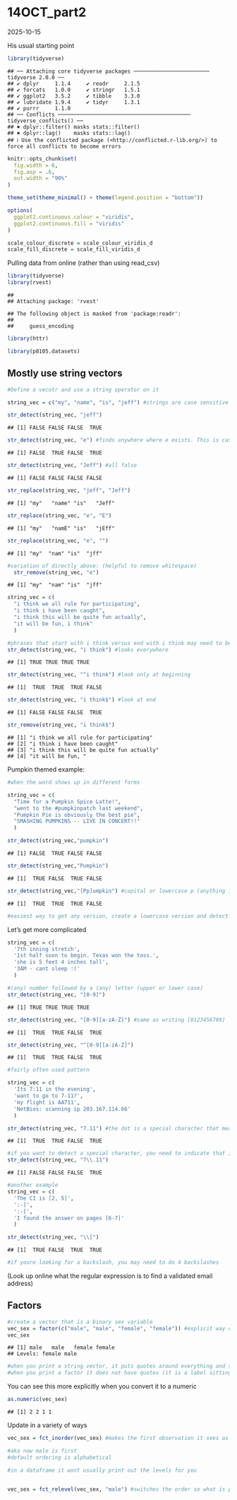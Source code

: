 14OCT_part2
================
2025-10-15

His usual starting point

``` r
library(tidyverse)
```

    ## ── Attaching core tidyverse packages ──────────────────────── tidyverse 2.0.0 ──
    ## ✔ dplyr     1.1.4     ✔ readr     2.1.5
    ## ✔ forcats   1.0.0     ✔ stringr   1.5.1
    ## ✔ ggplot2   3.5.2     ✔ tibble    3.3.0
    ## ✔ lubridate 1.9.4     ✔ tidyr     1.3.1
    ## ✔ purrr     1.1.0     
    ## ── Conflicts ────────────────────────────────────────── tidyverse_conflicts() ──
    ## ✖ dplyr::filter() masks stats::filter()
    ## ✖ dplyr::lag()    masks stats::lag()
    ## ℹ Use the conflicted package (<http://conflicted.r-lib.org/>) to force all conflicts to become errors

``` r
knitr::opts_chunk$set(
  fig.width = 6,
  fig.asp = .6,
  out.width = "90%"
)

theme_set(theme_minimal() + theme(legend.position = "bottom"))

options(
  ggplot2.continuous.colour = "viridis",
  ggplot2.continuous.fill = "viridis"
)

scale_colour_discrete = scale_colour_viridis_d
scale_fill_discrete = scale_fill_viridis_d
```

Pulling data from online (rather than using read_csv)

``` r
library(tidyverse)
library(rvest)
```

    ## 
    ## Attaching package: 'rvest'

    ## The following object is masked from 'package:readr':
    ## 
    ##     guess_encoding

``` r
library(httr)

library(p8105.datasets)
```

## Mostly use string vectors

``` r
#Define a vecotr and use a string operator on it

string_vec = c("my", "name", "is", "jeff") #strings are case sensitive

str_detect(string_vec, "jeff")
```

    ## [1] FALSE FALSE FALSE  TRUE

``` r
str_detect(string_vec, "e") #finds anywhere where e exists. This is case sensitive.
```

    ## [1] FALSE  TRUE FALSE  TRUE

``` r
str_detect(string_vec, "Jeff") #all false
```

    ## [1] FALSE FALSE FALSE FALSE

``` r
str_replace(string_vec, "jeff", "Jeff")
```

    ## [1] "my"   "name" "is"   "Jeff"

``` r
str_replace(string_vec, "e", "E")
```

    ## [1] "my"   "namE" "is"   "jEff"

``` r
str_replace(string_vec, "e", "")
```

    ## [1] "my"  "nam" "is"  "jff"

``` r
#variation of directly above: (helpful to remove whitespace)
  str_remove(string_vec, "e")
```

    ## [1] "my"  "nam" "is"  "jff"

``` r
string_vec = c(
  "i think we all rule for participating",
  "i think i have been caught",
  "i think this will be quite fun actually",
  "it will be fun, i think"
  )

#phrases that start with i think versus end with i think may need to be treated differently
str_detect(string_vec, "i think") #looks everywhere
```

    ## [1] TRUE TRUE TRUE TRUE

``` r
str_detect(string_vec, "^i think") #look only at beginning
```

    ## [1]  TRUE  TRUE  TRUE FALSE

``` r
str_detect(string_vec, "i think$") #look at end
```

    ## [1] FALSE FALSE FALSE  TRUE

``` r
str_remove(string_vec, "i think$")
```

    ## [1] "i think we all rule for participating"  
    ## [2] "i think i have been caught"             
    ## [3] "i think this will be quite fun actually"
    ## [4] "it will be fun, "

Pumpkin themed example:

``` r
#when the word shows up in different forms 

string_vec = c(
  "Time for a Pumpkin Spice Latte!",
  "went to the #pumpkinpatch last weekend",
  "Pumpkin Pie is obviously the best pie",
  "SMASHING PUMPKINS -- LIVE IN CONCERT!!"
  )

str_detect(string_vec,"pumpkin")
```

    ## [1] FALSE  TRUE FALSE FALSE

``` r
str_detect(string_vec,"Pumpkin")
```

    ## [1]  TRUE FALSE  TRUE FALSE

``` r
str_detect(string_vec,"[Pp]umpkin") #capital or lowercase p (anything in brackets counts) then everything outside needs to match exactly
```

    ## [1]  TRUE  TRUE  TRUE FALSE

``` r
#easiest way to get any version, create a lowercase version and detect on that (this way you keep the original if necessary) or force the original to all lowercase (if you dont need to keep the original)
```

Let’s get more complicated

``` r
string_vec = c(
  '7th inning stretch',
  '1st half soon to begin. Texas won the toss.',
  'she is 5 feet 4 inches tall',
  '3AM - cant sleep :('
  )

#(any) number followed by a (any) letter (upper or lower case)
str_detect(string_vec, "[0-9]")
```

    ## [1] TRUE TRUE TRUE TRUE

``` r
str_detect(string_vec, "[0-9][a-zA-Z]") #same as writing [0123456789]
```

    ## [1]  TRUE  TRUE FALSE  TRUE

``` r
str_detect(string_vec, "^[0-9][a-zA-Z]") 
```

    ## [1]  TRUE  TRUE FALSE  TRUE

``` r
#fairly often used pattern 
```

``` r
string_vec = c(
  'Its 7:11 in the evening',
  'want to go to 7-11?',
  'my flight is AA711',
  'NetBios: scanning ip 203.167.114.66'
  )

str_detect(string_vec, "7.11") #the dot is a special character that means anything matches a dot. (letter, number, space, special character, anything)
```

    ## [1]  TRUE  TRUE FALSE  TRUE

``` r
#if you want to detect a special character, you need to indicate that it is a special character, put \\
str_detect(string_vec, "7\\.11")
```

    ## [1] FALSE FALSE FALSE  TRUE

``` r
#another example
string_vec = c(
  'The CI is [2, 5]',
  ':-]',
  ':-[',
  'I found the answer on pages [6-7]'
  )

str_detect(string_vec, "\\[")
```

    ## [1]  TRUE FALSE  TRUE  TRUE

``` r
#if youre looking for a backslash, you may need to do 4 backslashes 
```

(Look up online what the regular expression is to find a validated email
address)

## Factors

``` r
#create a vector that is a binary sex variable
vec_sex = factor(c("male", "male", "female", "female")) #explicit way of making it a factor
vec_sex
```

    ## [1] male   male   female female
    ## Levels: female male

``` r
#when you print a string vector, it puts quotes around everything and tells you nothing else
#when you print a factor it does not have quotes (it is a label sitting on top of something) and it tells you the levels 
```

You can see this more explicitly when you convert it to a numeric

``` r
as.numeric(vec_sex)
```

    ## [1] 2 2 1 1

Update in a variety of ways

``` r
vec_sex = fct_inorder(vec_sex) #makes the first observation it sees as the first level

#aka now male is first
#default ordering is alphabetical

#in a dataframe it wont usually print out the levels for you 


vec_sex = fct_relevel(vec_sex, "male") #switches the order so what is put here becomes first level
```
